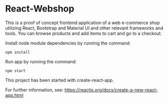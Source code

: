 # React-Webshop

This is a proof of concept frontend application of a web e-commerce shop utilizing React, Bootstrap and Material UI and other relevant frameworks and tools.
You can browse products and add items to cart and go to a checkout.

Install node module dependencies by running the command:

```
npm install
```

Run app by running the command:

```
npm start
```

This project has been started with create-react-app.

For further information, see: https://reactjs.org/docs/create-a-new-react-app.html
